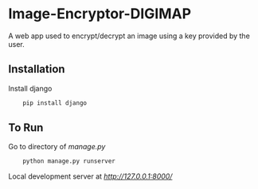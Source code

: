 # Image-Encryptor-DIGIMAP
A web app used to encrypt/decrypt an image using a key provided by the user.

## Installation

Install django

```bash
    pip install django
```

## To Run
Go to directory of _manage.py_
```bash
    python manage.py runserver
```
Local development server at _http://127.0.0.1:8000/_
    
